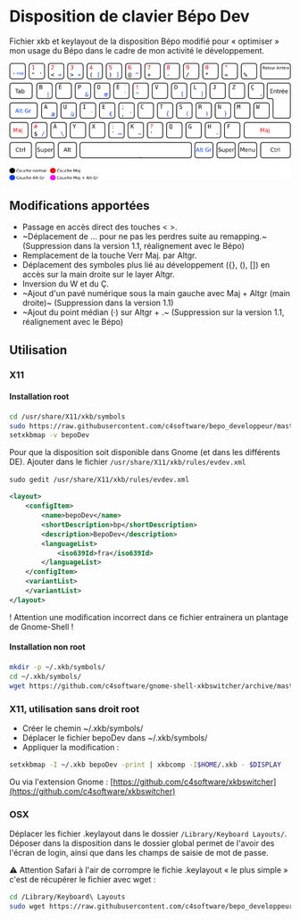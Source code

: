 # Disposition de clavier Bépo Dev

Fichier xkb et keylayout de la disposition Bépo modifié pour « optimiser » mon usage du Bépo dans le cadre de mon activité le développement.

![Disposition BépoDev](bepoDev-simplifiee.png)

## Modifications apportées

- Passage en accès direct des touches < >.
- ~Déplacement de … pour ne pas les perdres suite au remapping.~ (Suppression dans la version 1.1, réalignement avec le Bépo)
- Remplacement de la touche Verr Maj. par Altgr.
- Déplacement des symboles plus lié au développement ({}, (), []) en accès sur la main droite sur le layer Altgr.
- Inversion du W et du Ç.
- ~Ajout d'un pavé numérique sous la main gauche avec Maj + Altgr (main droite)~ (Suppression dans la version 1.1)
- ~Ajout du point médian (·) sur Altgr + .~ (Suppression sur la version 1.1, réalignement avec le Bépo)

## Utilisation

### X11

#### Installation root

```sh
cd /usr/share/X11/xkb/symbols
sudo https://raw.githubusercontent.com/c4software/bepo_developpeur/master/linux/bepoDev
setxkbmap -v bepoDev
```

Pour que la disposition soit disponible dans Gnome (et dans les différents DE). Ajouter dans le fichier `/usr/share/X11/xkb/rules/evdev.xml`

```sudo gedit /usr/share/X11/xkb/rules/evdev.xml```

```xml
<layout>
    <configItem>
        <name>bepoDev</name>
        <shortDescription>bp</shortDescription>
        <description>BepoDev</description>
        <languageList>
            <iso639Id>fra</iso639Id>
        </languageList>
    </configItem>
    <variantList>
    </variantList>
</layout>
```

! Attention une modification incorrect dans ce fichier entrainera un plantage de Gnome-Shell !

#### Installation non root

```sh
mkdir -p ~/.xkb/symbols/
cd ~/.xkb/symbols/
wget https://github.com/c4software/gnome-shell-xkbswitcher/archive/master.zip
```

### X11, utilisation sans droit root

- Créer le chemin ~/.xkb/symbols/
- Déplacer le fichier bepoDev dans ~/.xkb/symbols/
- Appliquer la modification :

```sh
setxkbmap -I ~/.xkb bepoDev -print | xkbcomp -I$HOME/.xkb - $DISPLAY
```

Ou via l'extension Gnome : [https://github.com/c4software/xkbswitcher](https://github.com/c4software/xkbswitcher)

### OSX

Déplacer les fichier .keylayout dans le dossier `/Library/Keyboard Layouts/`. Déposer dans la disposition dans le dossier global permet de l'avoir des l'écran de login, ainsi que dans les champs de saisie de mot de passe.

⚠️ Attention Safari à l'air de corrompre le fichie .keylayout « le plus simple » c'est de récupérer le fichier avec wget :

```sh
cd /Library/Keyboard\ Layouts
sudo wget https://raw.githubusercontent.com/c4software/bepo_developpeur/master/osx/bepoDev.keylayout
```
